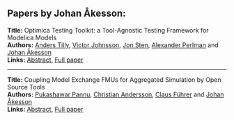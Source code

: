 <h2>Papers by Johan Åkesson:</h2>
<p>
<b>Title:</b> Optimica Testing Toolkit: a Tool-Agnostic Testing Framework for Modelica Models<br />
<b>Authors:</b> <a href="../authors/author_311.html">Anders Tilly</a>, <a href="../authors/author_151.html">Victor Johnsson</a>, <a href="../authors/author_294.html">Jon Sten</a>, <a href="../authors/author_234.html">Alexander Perlman</a> and <a href="../authors/author_2.html">Johan Åkesson</a><br />
<b>Links:</b> <a href="../abstracts/abstract_74.pdf">Abstract</a>, <a href="../submissions/ecp15118687_TillyJohnssonStenPerlmanAkesson.pdf">Full paper</a>
</p>
<hr />
<p>
<b>Title:</b> Coupling Model Exchange FMUs for Aggregated Simulation by Open Source Tools<br />
<b>Authors:</b> <a href="../authors/author_229.html">Pukashawar Pannu</a>, <a href="../authors/author_5.html">Christian Andersson</a>, <a href="../authors/author_94.html">Claus Führer</a> and <a href="../authors/author_2.html">Johan Åkesson</a><br />
<b>Links:</b> <a href="../abstracts/abstract_98.pdf">Abstract</a>, <a href="../submissions/ecp15118903_PannuAnderssonFuhrerAkesson.pdf">Full paper</a>
</p>